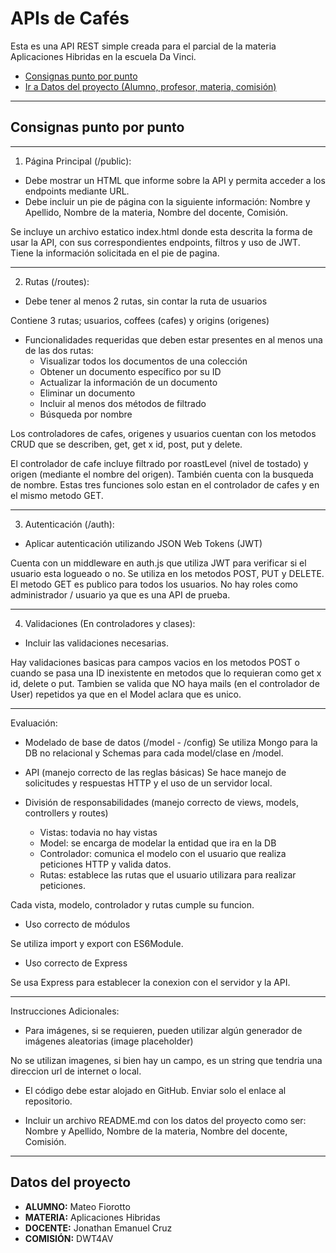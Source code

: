 # APIs de Cafés

Esta es una API REST simple creada para el parcial de la materia Aplicaciones Hibridas en la escuela Da Vinci.

- [Consignas punto por punto](#consignas-punto-por-punto)
- [Ir a Datos del proyecto (Alumno, profesor, materia, comisión)](#datos-del-proyecto)

---

## Consignas punto por punto

---

1. Página Principal (/public):
- Debe mostrar un HTML que informe sobre la API y permita acceder a los endpoints mediante URL.
- Debe incluir un pie de página con la siguiente información: Nombre y Apellido, Nombre de la materia, Nombre del docente, Comisión.

Se incluye un archivo estatico index.html donde esta descrita la forma de usar la API, con sus correspondientes endpoints, filtros y uso de JWT.
Tiene la información solicitada en el pie de pagina.

---

2. Rutas (/routes):
- Debe tener al menos 2 rutas, sin contar la ruta de usuarios

Contiene 3 rutas; usuarios, coffees (cafes) y origins (origenes)

- Funcionalidades requeridas que deben estar presentes en al menos una de las dos rutas:
    - Visualizar todos los documentos de una colección
    - Obtener un documento específico por su ID
    - Actualizar la información de un documento
    - Eliminar un documento
    - Incluir al menos dos métodos de filtrado
    - Búsqueda por nombre

Los controladores de cafes, origenes y usuarios cuentan con los metodos CRUD que se describen, get, get x id, post, put y delete.

El controlador de cafe incluye filtrado por roastLevel (nivel de tostado) y origen (mediante el nombre del origen). También cuenta con la busqueda de nombre.
Estas tres funciones solo estan en el controlador de cafes y en el mismo metodo GET.

---

3. Autenticación (/auth):
- Aplicar autenticación utilizando JSON Web Tokens (JWT)

Cuenta con un middleware en auth.js que utiliza JWT para verificar si el usuario esta logueado o no. Se utiliza en los metodos POST, PUT y DELETE. El metodo GET es publico para todos los usuarios. No hay roles como administrador / usuario ya que es una API de prueba.

---

4. Validaciones (En controladores y clases):
- Incluir las validaciones necesarias.

Hay validaciones basicas para campos vacios en los metodos POST o cuando se pasa una ID inexistente en metodos que lo requieran como get x id, delete o put.
Tambien se valida que NO haya mails (en el controlador de User) repetidos ya que en el Model aclara que es unico.

---

Evaluación:
- Modelado de base de datos (/model - /config)
Se utiliza Mongo para la DB no relacional y Schemas para cada model/clase en /model.

- API (manejo correcto de las reglas básicas)
Se hace manejo de solicitudes y respuestas HTTP y el uso de un servidor local.

- División de responsabilidades (manejo correcto de views, models, controllers y
routes)
    - Vistas: todavia no hay vistas
    - Model: se encarga de modelar la entidad que ira en la DB
    - Controlador: comunica el modelo con el usuario que realiza peticiones HTTP y valida datos.
    - Rutas: establece las rutas que el usuario utilizara para realizar peticiones.

Cada vista, modelo, controlador y rutas cumple su funcion.

- Uso correcto de módulos

Se utiliza import y export con ES6Module.

- Uso correcto de Express

Se usa Express para establecer la conexion con el servidor y la API.

---

Instrucciones Adicionales:

- Para imágenes, si se requieren, pueden utilizar algún generador de imágenes
aleatorias (image placeholder)

No se utilizan imagenes, si bien hay un campo, es un string que tendria una direccion url de internet o local.

- El código debe estar alojado en GitHub. Enviar solo el enlace al repositorio.

- Incluir un archivo README.md con los datos del proyecto como ser: Nombre y Apellido, Nombre de la materia, Nombre del docente, Comisión.

---

## Datos del proyecto
- **ALUMNO:** Mateo Fiorotto
- **MATERIA:** Aplicaciones Hibridas
- **DOCENTE:** Jonathan Emanuel Cruz
- **COMISIÓN:** DWT4AV

